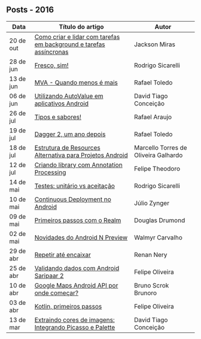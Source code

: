 ## Posts - 2016

 Data | Título do artigo | Autor 
 ---- | ---------------- | ----- 
20 de out | [Como criar e lidar com tarefas em background e tarefas assíncronas](https://medium.com/android-dev-br/trabalhando-com-tarefas-em-background-3d4da889ddfa) | Jackson Miras
28 de jun | [Fresco, sim!](https://medium.com/android-dev-br/fresco-sim-cda40fabae82#.ctnf084is) | Rodrigo Sicarelli
13 de jun | [MVA - Quando menos é mais](https://medium.com/android-dev-br/mva-quando-menos-%C3%A9-mais-363f1303bb36#.9nd37ui1v) | Rafael Toledo
06 de jun | [Utilizando AutoValue em aplicativos Android](https://medium.com/android-dev-br/autovalue-em-aplicativos-android-8f37f0005899#.rj5280rn4) | David Tiago Conceição
26 de jul | [Tipos e sabores!](https://medium.com/android-dev-br/flavors-2fa7b2ba4a9a#.fnfta3mfq)  | Rafael Araujo
19 de jul | [Dagger 2, um ano depois](https://medium.com/android-dev-br/dagger-2-um-ano-depois-dac71012b594#.dwzv5cle9) | Rafael Toledo 
18 de jul | [Estrutura de Resources Alternativa para Projetos Android](https://medium.com/android-dev-br/estrutura-de-resources-para-android-alternativa-2869d99a41f7#.lvmq91uo5) | Marcello Torres de Oliveira Galhardo 
12 de jul | [Criando library com Annotation Processing](https://medium.com/android-dev-br/annotation-processing-no-android-d28b734b8043#.o1poif8v9) | Felipe Theodoro
14 de mai | [Testes: unitário vs aceitação](https://medium.com/android-dev-br/testes-unit%C3%A1rios-vs-aceita%C3%A7%C3%A3o-30691fc8578d#.ck2g06ubu) |  Rodrigo Sicarelli
10 de mai | [Continuous Deployment no Android](https://medium.com/android-dev-br/continuous-deployment-no-android-f42b96ece80d#.kqc4l785w) | Júlio Zynger
09 de mai | [Primeiros passos com o Realm](https://medium.com/android-dev-br/inicia%C3%A7%C3%A3o-ao-realm-b7624e380194#.bhiflw703) | Douglas Drumond
02 de mai | [Novidades do Android N Preview](https://medium.com/android-dev-br/novidades-do-android-n-preview-7779f1d00604#.ij9lqrzc9) | Walmyr Carvalho
29 de abr | [Repetir até encaixar](https://medium.com/android-dev-br/repetir-at%C3%A9-encaixar-390ade3f57bd#.t1cj4dgdx) | Renan Nery
25 de abr | [Validando dados com Android Saripaar 2](https://medium.com/android-dev-br/validando-dados-com-android-saripaar-2-9b76842bb86b#.g01y18s3o) | Felipe Oliveira
10 de abr | [Google Maps Android API por onde começar?](https://medium.com/android-dev-br/google-maps-api-android-por-onde-começar-f7c6f71f3467) | Bruno Scrok Brunoro
03 de abr | [Kotlin, primeiros passos](https://medium.com/android-dev-br/kotlin-primeiros-passos-b9035259e63a) | Felipe Oliveira
13 de mar | [Extraindo cores de imagens: Integrando Picasso e Palette](https://medium.com/android-dev-br/extraindo-cores-de-imagens-integrando-picasso-e-palette-d0e24cfb9add) | David Tiago Conceição